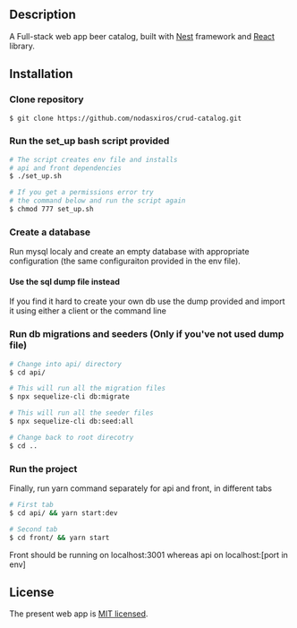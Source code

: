 ## Description
A Full-stack web app beer catalog, built with [Nest](https://github.com/nestjs/nest) framework and [React](https://github.com/facebook/react/) library.

## Installation
### Clone repository
```bash
$ git clone https://github.com/nodasxiros/crud-catalog.git
```
### Run the set_up bash script provided
```bash
# The script creates env file and installs
# api and front dependencies
$ ./set_up.sh

# If you get a permissions error try
# the command below and run the script again
$ chmod 777 set_up.sh
```
### Create a database
Run mysql localy and create an empty database with appropriate configuration (the same configuraiton provided in the env file).

#### Use the sql dump file instead
If you find it hard to create your own db use the dump provided and import it using either a client or the command line

### Run db migrations and seeders (Only if you've not used dump file)
```bash
# Change into api/ directory
$ cd api/

# This will run all the migration files
$ npx sequelize-cli db:migrate

# This will run all the seeder files
$ npx sequelize-cli db:seed:all

# Change back to root direcotry
$ cd ..
```
### Run the project
Finally, run yarn command separately for api and front, in different tabs
```bash
# First tab
$ cd api/ && yarn start:dev

# Second tab
$ cd front/ && yarn start
```
Front should be running on localhost:3001 whereas api on localhost:[port in env]
## License

The present web app is [MIT licensed](LICENSE).
